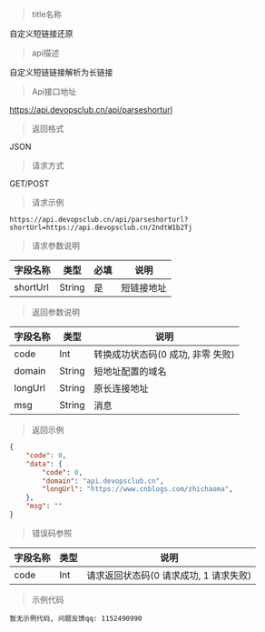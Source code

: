 > title名称

<view class="api-title">自定义短链接还原</view>

> api描述

<view class="api-desc">自定义短链链接解析为长链接</view>

> Api接口地址

<view class="api-url">https://api.devopsclub.cn/api/parseshorturl</view>

> 返回格式

<view class="api-reponse-format">JSON</view>

> 请求方式

<view class="api-request-method">GET/POST</view>

> 请求示例

<view class="api-request-demo">

```text
https://api.devopsclub.cn/api/parseshorturl?shortUrl=https://api.devopsclub.cn/2ndtW1b2Tj
```

</view>

> 请求参数说明

<view class="request-param">

字段名称 | 类型 | 必填 | 说明
--- | --- | --- | ---
shortUrl | String | 是 | 短链接地址

</view>

> 返回参数说明

<view class="reponse-param">

字段名称 | 类型 | 说明
--- | --- | ---
code | Int | 转换成功状态码(0 成功, 非零 失败)
domain | String | 短地址配置的域名
longUrl | String | 原长连接地址
msg | String | 消息

</view>

> 返回示例

<view class="api-reponse-demo">

```json
{
    "code": 0,
    "data": {
        "code": 0,
        "domain": "api.devopsclub.cn",
        "longUrl": "https://www.cnblogs.com/zhichaoma",
    },
    "msg": ""
}
```

</view>

> 错误码参照

<view class="error-param">

字段名称 | 类型 | 说明
--- | --- | ---
code | Int | 请求返回状态码(0 请求成功, 1 请求失败)

</view>

> 示例代码

<view class="code-demo">

```text
暂无示例代码, 问题反馈qq: 1152490990
```

</view>